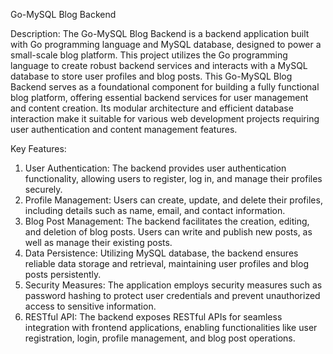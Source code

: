  Go-MySQL Blog Backend

Description:
The Go-MySQL Blog Backend is a backend application built with Go programming language and MySQL database, designed to power a small-scale blog platform. This project utilizes the Go programming language to create robust backend services and interacts with a MySQL database to store user profiles and blog posts.
This Go-MySQL Blog Backend serves as a foundational component for building a fully functional blog platform, offering essential backend services for user management and content creation. Its modular architecture and efficient database interaction make it suitable for various web development projects requiring user authentication and content management features.

Key Features:
1. User Authentication: The backend provides user authentication functionality, allowing users to register, log in, and manage their profiles securely.
2. Profile Management: Users can create, update, and delete their profiles, including details such as name, email, and contact information.
3. Blog Post Management: The backend facilitates the creation, editing, and deletion of blog posts. Users can write and publish new posts, as well as manage their existing posts.
4. Data Persistence: Utilizing MySQL database, the backend ensures reliable data storage and retrieval, maintaining user profiles and blog posts persistently.
5. Security Measures: The application employs security measures such as password hashing to protect user credentials and prevent unauthorized access to sensitive information.
6. RESTful API: The backend exposes RESTful APIs for seamless integration with frontend applications, enabling functionalities like user registration, login, profile management, and blog post operations.


